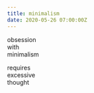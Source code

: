 ```yaml
---
title: minimalism
date: 2020-05-26 07:00:00Z
---
```


obsession  
with  
minimalism  

requires  
excessive  
thought  
